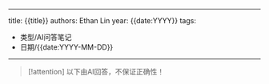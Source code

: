 


---
title: {{title}}
authors: Ethan Lin
year: {{date:YYYY}}
tags:
  - 类型/AI问答笔记 
  - 日期/{{date:YYYY-MM-DD}} 
---


> [!attention]
> 以下由AI回答，不保证正确性！




